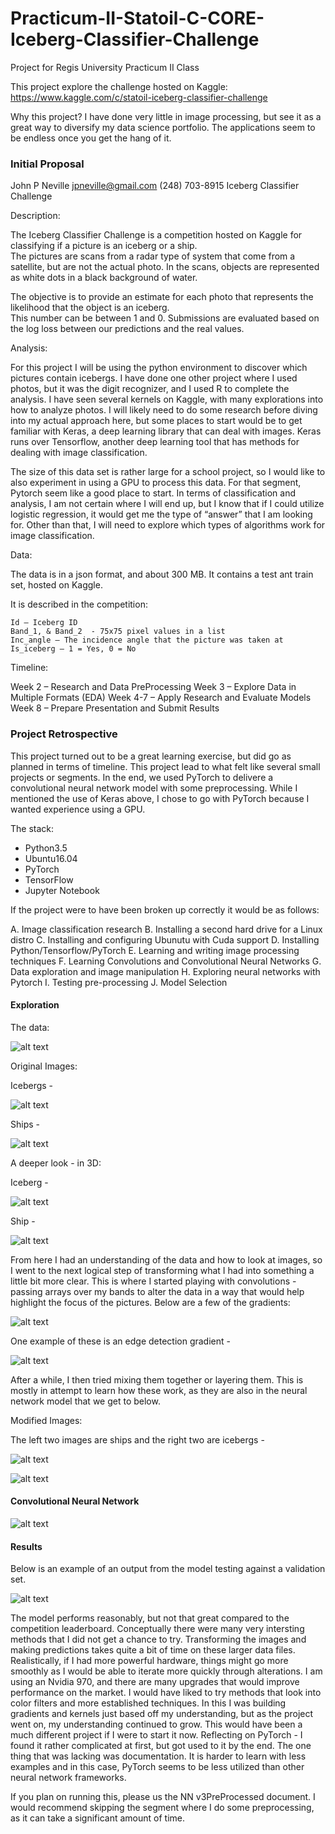 # Practicum-II-Statoil-C-CORE-Iceberg-Classifier-Challenge
Project for Regis University Practicum II Class 


This project explore the challenge hosted on Kaggle:
https://www.kaggle.com/c/statoil-iceberg-classifier-challenge

Why this project?
  I have done very little in image processing, but see it as a great way to diversify my data science portfolio.
  The applications seem to be endless once you get the hang of it.
  
### Initial Proposal

John P Neville
jpneville@gmail.com	
(248) 703-8915
Iceberg Classifier Challenge

Description:

The Iceberg Classifier Challenge is a competition hosted on Kaggle for classifying if a picture is an iceberg or a ship.  
The pictures are scans from a radar type of system that come from a satellite, but are not the actual photo.  In the scans, 
objects are represented as white dots in a black background of water.

The objective is to provide an estimate for each photo that represents the likelihood that the object is an iceberg.  
This number can be between 1 and 0.  Submissions are evaluated based on the log loss between our predictions and the real values.

Analysis:

For this project I will be using the python environment to discover which pictures contain icebergs.  I have done one other 
project where I used photos, but it was the digit recognizer, and I used R to complete the analysis.  I have seen several 
kernels on Kaggle, with many explorations into how to analyze photos.  I will likely need to do some research before diving into
my actual approach here, but some places to start would be to get familiar with Keras, a deep learning library that can deal with 
images.  Keras runs over Tensorflow, another deep learning tool that has methods for dealing with image classification.

The size of this data set is rather large for a school project, so I would like to also experiment in using a GPU to process this data.  For that segment, Pytorch seem like a good place to start.
In terms of classification and analysis, I am not certain where I will end up, but I know that if I could utilize logistic 
regression, it would get me the type of “answer” that I am looking for.  Other than that, I will need to explore which types 
of algorithms work for image classification.  

Data:

The data is in a json format, and about 300 MB.  It contains a test ant train set, hosted on Kaggle.

It is described in the competition:

	Id – Iceberg ID
	Band_1, & Band_2  - 75x75 pixel values in a list
	Inc_angle – The incidence angle that the picture was taken at
	Is_iceberg – 1 = Yes, 0 = No

Timeline:

Week 2 – Research and Data PreProcessing
Week 3 – Explore Data in Multiple Formats (EDA)
Week 4-7 – Apply Research and Evaluate Models
Week 8 – Prepare Presentation and Submit Results

### Project Retrospective

This project turned out to be a great learning exercise, but did go as planned in terms of timeline.  This project lead to what felt like several small projects or segments.  In the end, we used PyTorch to delivere a convolutional neural network model with some preprocessing.  While I mentioned the use of Keras above, I chose to go with PyTorch because I wanted experience using a GPU.  

The stack:

* Python3.5
* Ubuntu16.04
* PyTorch
* TensorFlow
* Jupyter Notebook

If the project were to have been broken up correctly it would be as follows:

A. Image classification research
B. Installing a second hard drive for a Linux distro
C. Installing and configuring Ubunutu with Cuda support
D. Installing Python/Tensorflow/PyTorch 
E. Learning and writing image processing techniques
F. Learning Convolutions and Convolutional Neural Networks
G. Data exploration and image manipulation
H. Exploring neural networks with Pytorch
I. Testing pre-processing
J. Model Selection

#### Exploration

The data:

![alt text](https://github.com/DSNeville/Practicum-II-Statoil-C-CORE-Iceberg-Classifier-Challenge/blob/master/Images/Data.png)

Original Images:

Icebergs -

![alt text](https://github.com/DSNeville/Practicum-II-Statoil-C-CORE-Iceberg-Classifier-Challenge/blob/master/Images/IcebergB1B2.png )

Ships - 

![alt text](https://github.com/DSNeville/Practicum-II-Statoil-C-CORE-Iceberg-Classifier-Challenge/blob/master/Images/ShipsB1B2.png )

A deeper look - in 3D:

Iceberg -

![alt text](https://github.com/DSNeville/Practicum-II-Statoil-C-CORE-Iceberg-Classifier-Challenge/blob/master/Images/Iceberg3d.png )

Ship - 

![alt text](https://github.com/DSNeville/Practicum-II-Statoil-C-CORE-Iceberg-Classifier-Challenge/blob/master/Images/Ship3d.png )


From here I had an understanding of the data and how to look at images, so I went to the next logical step of transforming what I had into something a little bit more clear.  This is where I started playing with convolutions - passing arrays over my bands to alter the data in a way that would help highlight the focus of the pictures.
Below are a few of the gradients:

![alt text](https://github.com/DSNeville/Practicum-II-Statoil-C-CORE-Iceberg-Classifier-Challenge/blob/master/Images/Gradients.png)

One example of these is an edge detection gradient -

![alt text](https://github.com/DSNeville/Practicum-II-Statoil-C-CORE-Iceberg-Classifier-Challenge/blob/master/Images/EdgeDetection.png)

After a while, I then tried mixing them together or layering them.  This is mostly in attempt to learn how these work, as they are also in the neural network model that we get to below.

Modified Images:

The left two images are ships and the right two are icebergs -

![alt text](https://github.com/DSNeville/Practicum-II-Statoil-C-CORE-Iceberg-Classifier-Challenge/blob/master/Images/MultipleConv.png)

![alt text](https://github.com/DSNeville/Practicum-II-Statoil-C-CORE-Iceberg-Classifier-Challenge/blob/master/Images/MultipleConv2.png)

#### Convolutional Neural Network

![alt text](https://github.com/DSNeville/Practicum-II-Statoil-C-CORE-Iceberg-Classifier-Challenge/blob/master/Images/ModelSummary.png)

#### Results

Below is an example of an output from the model testing against a validation set.

![alt text](https://github.com/DSNeville/Practicum-II-Statoil-C-CORE-Iceberg-Classifier-Challenge/blob/master/Images/ValidationLoss.png)

The model performs reasonably, but not that great compared to the competition leaderboard.
Conceptually there were many very intersting methods that I did not get a chance to try.  Transforming the images and making predictions takes quite a bit of time on these larger data files.  Realistically, if I had more powerful hardware, things might go more smoothly as I would be able to iterate more quickly through alterations.  I am using an Nvidia 970, and there are many upgrades that would improve performance on the market.
I would have liked to try methods that look into color filters and more established techniques.  In this I was building gradients and kernels just based off my understanding, but as the project went on, my understanding continued to grow.  This would have been a much different project if I were to start it now.
Reflecting on PyTorch - I found it rather complicated at first, but got used to it by the end.  The one thing that was lacking was documentation.  It is harder to learn with less examples and in this case, PyTorch seems to be less utilized than other neural network frameworks.  

If you plan on running this, please us the NN v3PreProcessed document. 
I would recommend skipping the segment where I do some preprocessing, as it can take a significant amount of time.

